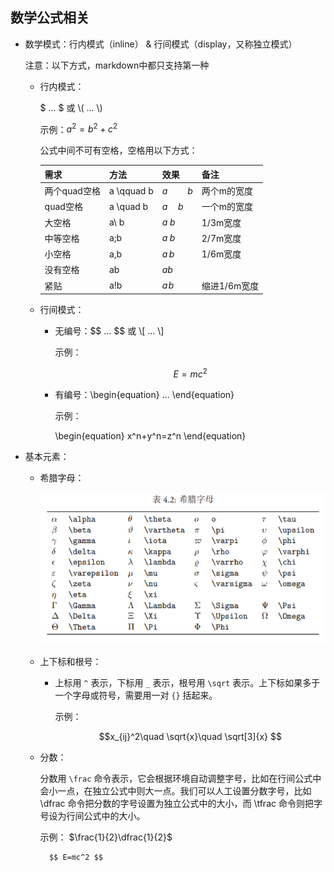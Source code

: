 ## 数学公式相关

* 数学模式：行内模式（inline） & 行间模式（display，又称独立模式）

    注意：以下方式，markdown中都只支持第一种

    * 行内模式：

        $ ... $ 或 \\( ... \\)
        
        示例：$a^2=b^2+c^2$
        
        公式中间不可有空格，空格用以下方式：

        需求 | 方法 | 效果 | 备注
        ---- | ---- | ---- | ----
        两个quad空格 | a \qquad b | $a \qquad b$ | 两个m的宽度
        quad空格 | a \quad b | $a \quad b$ | 一个m的宽度
        大空格 | a\ b | $a\ b$ | 1/3m宽度
        中等空格 | a\;b | $a\;b$ | 2/7m宽度
        小空格 | a\,b | $a\,b$ | 1/6m宽度
        没有空格 | ab | $ab\,$ |
        紧贴 | a\!b | $a\!b$ | 缩进1/6m宽度

    * 行间模式：

        * 无编号：\$$ ... $$ 或 \\[ ... \\]
        
            示例：

            $$ E=mc^2 $$

        * 有编号：\begin{equation} ... \end{equation}

            示例：
            
            \begin{equation}
            x^n+y^n=z^n
            \end{equation}

* 基本元素：

    * 希腊字母：

        ![GreekAlphabet](./image/GreekAlphabet.PNG)

    * 上下标和根号：

        * 上标用 `^` 表示，下标用 `_` 表示，根号用 `\sqrt` 表示。上下标如果多于一个字母或符号，需要用一对 `{}` 括起来。

            示例：

            $$x_{ij}^2\quad \sqrt{x}\quad \sqrt[3]{x} $$

    * 分数：
    
        分数用 `\frac` 命令表示，它会根据环境自动调整字号，比如在行间公式中会小一点，在独立公式中则大一点。我们可以人工设置分数字号，比如\dfrac 命令把分数的字号设置为独立公式中的大小，而 \tfrac 命令则把字号设为行间公式中的大小。

        示例：
            $\frac{1}{2}\dfrac{1}{2}$

            $$ E=mc^2 $$



    
            



    


